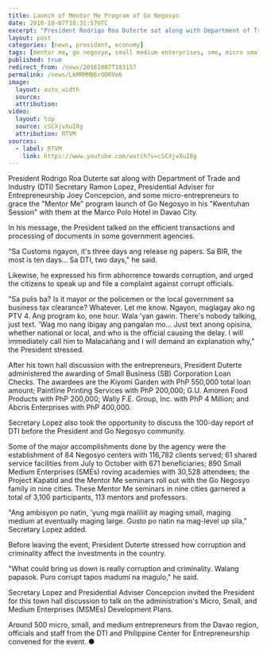 ```yaml
---
title: Launch of Mentor Me Program of Go Negosyo
date: 2016-10-07T18:31:57UTC
excerpt: "President Rodrigo Roa Duterte sat along with Department of Trade and Industry Secretary Ramon Lopez, Presidential Adviser for Entrepreneurship Joey Concepcion, to grace the 'Mentor Me' program launch of Go Negosyo at the Marco Polo Hotel in Davao City on 7 October 2016."
layout: post
categories: [news, president, economy]
tags: [mentor me, go negosyo, small medium enterprises, sme, micro small medium enterprises, msme, dti]
published: true
redirect_from: /news/20161007T183157
permalink: /news/LkMRMMB6rOORVe6
image:
  layout: auto_width
  source: 
  attribution: 
video:
  layout: top
  source: cSCXjvXuI8g
  attribution: RTVM
sources:
  - label: RTVM
    link: https://www.youtube.com/watch?v=cSCXjvXuI8g
---
```


President Rodrigo Roa Duterte sat along with Department of Trade and Industry (DTI) Secretary Ramon Lopez, Presidential Adviser for Entrepreneurship Joey Concepcion, and some micro-entrepreneurs to grace the "Mentor Me" program launch of Go Negosyo in his "Kwentuhan Session" with them at the Marco Polo Hotel in Davao City.

In his message, the President talked on the efficient transactions and processing of documents in some government agencies.

"Sa Customs ngayon, it's three days ang release ng papers. Sa BIR, the most is ten days... Sa DTI, two days," he said.

Likewise, he expressed his firm abhorrence towards corruption, and urged the citizens to speak up and file a complaint against corrupt officials.

"Sa pulis ba? Is it mayor or the policemen or the local government sa business tax clearance? Whatever. Let me know. Ngayon, maglagay ako ng PTV 4. Ang program ko, one hour. Wala 'yan gawin. There's nobody talking, just text. 'Wag mo nang ibigay ang pangalan mo... Just text anong opisina, whether national or local, and who is the official causing the delay. I will immediately call him to Malacañang and I will demand an explanation why," the President stressed.

After his town hall discussion with the entrepreneurs, President Duterte administered the awarding of Small Business (SB) Corporation Loan Checks. The awardees are the Kiyomi Garden with PhP 550,000 total loan amount; Paintline Printing Services with PhP 200,000; G.U. Amoren Food Products with PhP 200,000; Wally F.E. Group, Inc. with PhP 4 Million; and Abcris Enterprises with PhP 400,000.

Secretary Lopez also took the opportunity to discuss the 100-day report of DTI before the President and Go Negosyo community.

Some of the major accomplishments done by the agency were the establishment of 84 Negosyo centers with 116,782 clients served; 61 shared service facilities from July to October with 671 beneficiaries; 890 Small Medium Enterprises (SMEs) roving academies with 30,528 attendees; the Project Kapatid and the Mentor Me seminars roll out with the Go Negosyo family in nine cities. These Mentor Me seminars in nine cities garnered a total of 3,100 participants, 113 mentors and professors.

"Ang ambisyon po natin, 'yung mga maliliit ay maging small, maging medium at eventually maging large. Gusto po natin na mag-level up sila," Secretary Lopez added.

Before leaving the event, President Duterte stressed how corruption and criminality affect the investments in the country.

"What could bring us down is really corruption and criminality. Walang papasok. Puro corrupt tapos madumi na magulo," he said.

Secretary Lopez and Presidential Adviser Concepcion invited the President for this town hall discussion to talk on the administration's Micro, Small, and Medium Enterprises (MSMEs) Development Plans.

Around 500 micro, small, and medium entrepreneurs from the Davao region, officials and staff from the DTI and Philippine Center for Entrepreneurship convened for the event.
&#x25cf;



